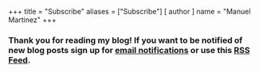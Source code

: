 +++
title = "Subscribe"
aliases = ["Subscribe"]
[ author ]
  name = "Manuel Martinez"
+++

### Thank you for reading my blog! If you want to be notified of new blog posts sign up for <a href="https://tinyletter.com/datacenterjourney">email notifications</a> or use this <a href="/index.xml">RSS Feed</a>.
